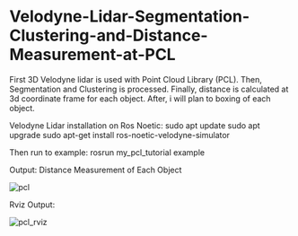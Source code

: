# Velodyne-Lidar-Segmentation-Clustering-and-Distance-Measurement-at-PCL
First 3D Velodyne lidar is used with Point Cloud Library (PCL). Then, Segmentation and Clustering is processed. Finally, distance is calculated at 3d coordinate frame for each object. After, i will plan to boxing of each object.

Velodyne Lidar installation on Ros Noetic:
sudo apt update
sudo apt upgrade
sudo apt-get install ros-noetic-velodyne-simulator

Then run to example:
rosrun my_pcl_tutorial example

Output: Distance Measurement of Each Object

![pcl](https://user-images.githubusercontent.com/75611653/146636298-3032f737-e378-4a31-9a2b-379868dac583.png)

Rviz Output:

![pcl_rviz](https://user-images.githubusercontent.com/75611653/146636310-220886fc-a925-4e9b-8d4d-38083db21298.png)
